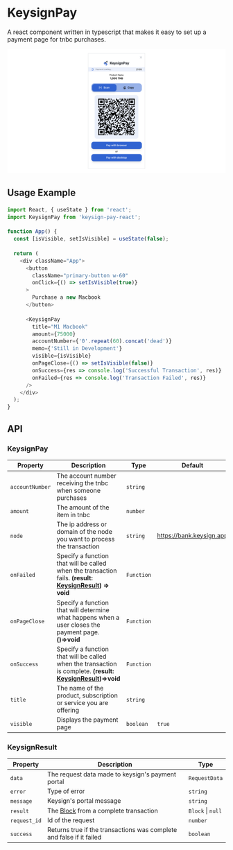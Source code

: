 # KeysignPay

A react component written in typescript that makes it easy to set up a payment page for tnbc purchases.

![Keysign Payment Page](https://github.com/tomijaga/Keysign-Pay/blob/main/react/keysign_pay_img.png)

## Usage Example

```ts
import React, { useState } from 'react';
import KeysignPay from 'keysign-pay-react';

function App() {
  const [isVisible, setIsVisible] = useState(false);

  return (
    <div className="App">
      <button
        className="primary-button w-60"
        onClick={() => setIsVisible(true)}
      >
        Purchase a new Macbook
      </button>

      <KeysignPay
        title="M1 Macbook"
        amount={75000}
        accountNumber={'0'.repeat(60).concat('dead')}
        memo={'Still in Development'}
        visible={isVisible}
        onPageClose={() => setIsVisible(false)}
        onSuccess={res => console.log('Successful Transaction', res)}
        onFailed={res => console.log('Transaction Failed', res)}
      />
    </div>
  );
}
```

## API

### KeysignPay

| Property        | Description                                                                                                                  | Type       | Default                  |
| --------------- | ---------------------------------------------------------------------------------------------------------------------------- | ---------- | ------------------------ |
| `accountNumber` | The account number receiving the tnbc when someone purchases                                                                 | `string`   |                          |
| `amount`        | The amount of the item in tnbc                                                                                               | `number`   |                          |
| `node`          | The ip address or domain of the node you want to process the transaction                                                     | `string`   | https://bank.keysign.app |
| `onFailed`      | Specify a function that will be called when the transaction fails. **(result: [KeysignResult](#keysignresult)) => void**     | `Function` |                          |
| `onPageClose`   | Specify a function that will determine what happens when a user closes the payment page. **()=>void**                        | `Function` |                          |
| `onSuccess`     | Specify a function that will be called when the transaction is complete. **(result: [KeysignResult](#keysignresult))=>void** | `Function` |                          |
| `title`         | The name of the product, subscription or service you are offering                                                            | `string`   |                          |
| `visible`       | Displays the payment page                                                                                                    | `boolean`  | `true`                   |

### KeysignResult

| Property     | Description                                                                                     | Type              |
| ------------ | ----------------------------------------------------------------------------------------------- | ----------------- |
| `data`       | The request data made to keysign's payment portal                                               | `RequestData`     |
| `error`      | Type of error                                                                                   | `string`          |
| `message`    | Keysign's portal message                                                                        | `string`          |
| `result`     | The [Block](https://developer.thenewboston.com/api/bank-api/blocks) from a complete transaction | `Block` \| `null` |  |
| `request_id` | Id of the request                                                                               | `number`          |
| `success`    | Returns true if the transactions was complete and false if it failed                            | `boolean`         |
